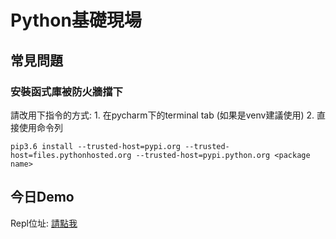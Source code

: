 # Python基礎現場

## 常見問題

### 安裝函式庫被防火牆擋下

請改用下指令的方式: 1. 在pycharm下的terminal tab (如果是venv建議使用)  2. 直接使用命令列

```
pip3.6 install --trusted-host=pypi.org --trusted-host=files.pythonhosted.org --trusted-host=pypi.python.org <package name>
```

## 今日Demo

Repl位址: [請點我](https://repl.it/@Elwing/0827day)

